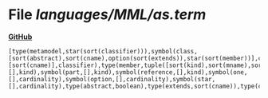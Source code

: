 # File _languages/MML/as.term_
**[GitHub](https://github.com/softlang/yas/blob/master/languages/MML/as.term)**
```
[type(metamodel,star(sort(classifier))),symbol(class,[sort(abstract),sort(cname),option(sort(extends)),star(sort(member))],classifier),symbol(datatype,[sort(cname)],classifier),type(member,tuple([sort(kind),sort(mname),sort(cname),sort(cardinality)])),symbol(value,[],kind),symbol(part,[],kind),symbol(reference,[],kind),symbol(one,[],cardinality),symbol(option,[],cardinality),symbol(star,[],cardinality),type(abstract,boolean),type(extends,sort(cname)),type(cname,string),type(mname,string)].
```
